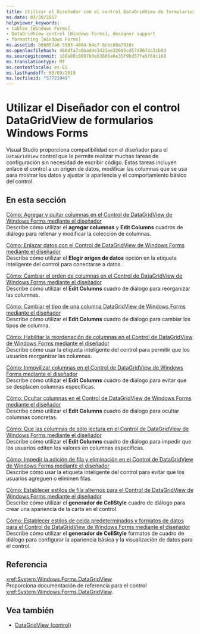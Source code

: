 ```yaml
---
title: Utilizar el Diseñador con el control DataGridView de formularios Windows Forms
ms.date: 03/30/2017
helpviewer_keywords:
- tables [Windows Forms]
- DataGridView control [Windows Forms], designer support
- formatting [Windows Forms]
ms.assetid: b66057a6-5983-4864-b4e7-8cbc88a7010c
ms.openlocfilehash: 460dfa7a0bad4e3421ee32695cd57d8072a3cb0d
ms.sourcegitcommit: 160a88c8087b0e63606e6e35f9bd57fa5f69c168
ms.translationtype: MT
ms.contentlocale: es-ES
ms.lasthandoff: 03/09/2019
ms.locfileid: "57721949"
---
```

# <a name="using-the-designer-with-the-windows-forms-datagridview-control"></a>Utilizar el Diseñador con el control DataGridView de formularios Windows Forms
Visual Studio proporciona compatibilidad con el diseñador para el `DataGridView` control que le permite realizar muchas tareas de configuración sin necesidad de escribir código. Estas tareas incluyen enlace el control a un origen de datos, modificar las columnas que se usa para mostrar los datos y ajustar la apariencia y el comportamiento básico del control.  
  
## <a name="in-this-section"></a>En esta sección  
 [Cómo: Agregar y quitar columnas en el Control de DataGridView de Windows Forms mediante el diseñador](add-and-remove-columns-in-the-datagrid-using-the-designer.md)  
 Describe cómo utilizar el **agregar columnas** y **Edit Columns** cuadros de diálogo para rellenar y modificar la colección de columnas.  
  
 [Cómo: Enlazar datos con el Control de DataGridView de Windows Forms mediante el diseñador](bind-data-to-the-datagrid-using-the-designer.md)  
 Describe cómo utilizar el **Elegir origen de datos** opción en la etiqueta inteligente del control para conectarse a datos.  
  
 [Cómo: Cambiar el orden de columnas en el Control de DataGridView de Windows Forms mediante el diseñador](change-the-order-of-columns-in-the-datagrid-using-the-designer.md)  
 Describe cómo utilizar el **Edit Columns** cuadro de diálogo para reorganizar las columnas.  
  
 [Cómo: Cambiar el tipo de una columna DataGridView de Windows Forms mediante el diseñador](change-the-type-of-a-wf-datagridview-column-using-the-designer.md)  
 Describe cómo utilizar el **Edit Columns** cuadro de diálogo para cambiar los tipos de columna.  
  
 [Cómo: Habilitar la reordenación de columnas en el Control de DataGridView de Windows Forms mediante el diseñador](enable-column-reordering-in-the-datagrid-using-the-designer.md)  
 Describe cómo usar la etiqueta inteligente del control para permitir que los usuarios reorganizar las columnas.  
  
 [Cómo: Inmovilizar columnas en el Control de DataGridView de Windows Forms mediante el diseñador](freeze-columns-in-the-datagrid-using-the-designer.md)  
 Describe cómo utilizar el **Edit Columns** cuadro de diálogo para evitar que se desplacen columnas específicas.  
  
 [Cómo: Ocultar columnas en el Control de DataGridView de Windows Forms mediante el diseñador](hide-columns-in-the-datagrid-using-the-designer.md)  
 Describe cómo utilizar el **Edit Columns** cuadro de diálogo para ocultar columnas concretas.  
  
 [Cómo: Que las columnas de sólo lectura en el Control de DataGridView de Windows Forms mediante el diseñador](make-columns-read-only-in-the-datagrid-using-the-designer.md)  
 Describe cómo utilizar el **Edit Columns** cuadro de diálogo para impedir que los usuarios editen los valores en columnas específicas.  
  
 [Cómo: Impedir la adición de fila y eliminación en el Control de DataGridView de Windows Forms mediante el diseñador](prevent-row-addition-and-deletion-in-the-datagrid-using-the-designer.md)  
 Describe cómo usar la etiqueta inteligente del control para evitar que los usuarios agreguen o eliminen filas.  
  
 [Cómo: Establecer estilos de fila alternos para el Control de DataGridView de Windows Forms mediante el diseñador](set-alternating-row-styles-for-the-datagrid-using-the-designer.md)  
 Describe cómo utilizar el **generador de CellStyle** cuadro de diálogo para crear una apariencia de la carta en el control.  
  
 [Cómo: Establecer estilos de celda predeterminados y formatos de datos para el Control de DataGridView de Windows Forms mediante el diseñador](default-cell-styles-datagridview.md)  
 Describe cómo utilizar el **generador de CellStyle** formatos de cuadro de diálogo para configurar la apariencia básica y la visualización de datos para el control.  
  
## <a name="reference"></a>Referencia  
 <xref:System.Windows.Forms.DataGridView>  
 Proporciona documentación de referencia para el control <xref:System.Windows.Forms.DataGridView>.  
  
## <a name="see-also"></a>Vea también
- [DataGridView (control)](datagridview-control-windows-forms.md)
